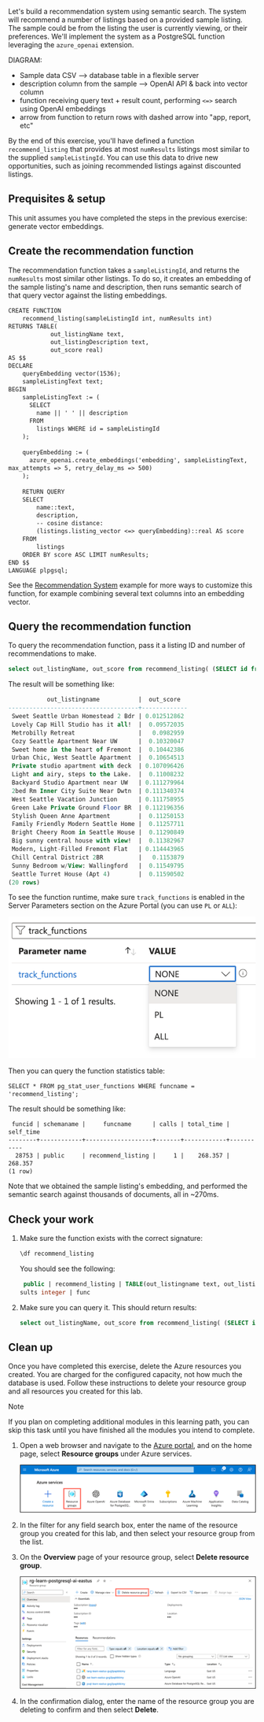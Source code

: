 Let's build a recommendation system using semantic search. The system will recommend a number of listings based on a provided sample listing. The sample could be from the listing the user is currently viewing, or their preferences. We'll implement the system as a PostgreSQL function leveraging the `azure_openai` extension.

DIAGRAM:

- Sample data CSV --> database table in a flexible server
- description column from the sample --> OpenAI API & back into vector column
- function receiving query text + result count, performing `<=>` search using OpenAI embeddings
- arrow from function to return rows with dashed arrow into "app, report, etc"

By the end of this exercise, you'll have defined a function `recommend_listing` that provides at most `numResults` listings most similar to the supplied `sampleListingId`. You can use this data to drive new opportunities, such as joining recommended listings against discounted listings.

## Prequisites & setup

This unit assumes you have completed the steps in the previous exercise: generate vector embeddings.

## Create the recommendation function

The recommendation function takes a `sampleListingId`, and returns the `numResults` most similar other listings. To do so, it creates an embedding of the sample listing's name and description, then runs semantic search of that query vector against the listing embeddings.

```postgresql
CREATE FUNCTION
    recommend_listing(sampleListingId int, numResults int) 
RETURNS TABLE(
            out_listingName text,
            out_listingDescription text,
            out_score real)
AS $$  
DECLARE
    queryEmbedding vector(1536); 
    sampleListingText text; 
BEGIN 
    sampleListingText := (
      SELECT
        name || ' ' || description
      FROM
        listings WHERE id = sampleListingId
    ); 

    queryEmbedding := (
      azure_openai.create_embeddings('embedding', sampleListingText, max_attempts => 5, retry_delay_ms => 500)
    );

    RETURN QUERY  
    SELECT
        name::text,
        description,
        -- cosine distance:
        (listings.listing_vector <=> queryEmbedding)::real AS score
    FROM
        listings  
    ORDER BY score ASC LIMIT numResults;
END $$
LANGUAGE plpgsql; 
```

See the [Recommendation System](https://learn.microsoft.com/en-us/azure/postgresql/flexible-server/generative-ai-recommendation-system) example for more ways to customize this function, for example combining several text columns into an embedding vector.

## Query the recommendation function

To query the recommendation function, pass it a listing ID and number of recommendations to make.

```sql
select out_listingName, out_score from recommend_listing( (SELECT id from listings limit 1), 20); -- search for 20 listing recommendations closest to a listing
```

The result will be something like:

```sql
           out_listingname           |  out_score  
-------------------------------------+-------------
 Sweet Seattle Urban Homestead 2 Bdr | 0.012512862
 Lovely Cap Hill Studio has it all!  |  0.09572035
 Metrobilly Retreat                  |   0.0982959
 Cozy Seattle Apartment Near UW      |  0.10320047
 Sweet home in the heart of Fremont  |  0.10442386
 Urban Chic, West Seattle Apartment  |  0.10654513
 Private studio apartment with deck  | 0.107096426
 Light and airy, steps to the Lake.  |  0.11008232
 Backyard Studio Apartment near UW   | 0.111279964
 2bed Rm Inner City Suite Near Dwtn  | 0.111340374
 West Seattle Vacation Junction      | 0.111758955
 Green Lake Private Ground Floor BR  | 0.112196356
 Stylish Queen Anne Apartment        |  0.11250153
 Family Friendly Modern Seattle Home |  0.11257711
 Bright Cheery Room in Seattle House |  0.11290849
 Big sunny central house with view!  |  0.11382967
 Modern, Light-Filled Fremont Flat   | 0.114443965
 Chill Central District 2BR          |   0.1153879
 Sunny Bedroom w/View: Wallingford   |  0.11549795
 Seattle Turret House (Apt 4)        |  0.11590502
(20 rows)
```

To see the function runtime, make sure `track_functions` is enabled in the Server Parameters section on the Azure Portal (you can use `PL` or `ALL`):

![A screenshot of the Server Parameters configuration section showing the track_functions](media/14-track-functions.png)

Then you can query the function statistics table:

```postgresql
SELECT * FROM pg_stat_user_functions WHERE funcname = 'recommend_listing';
```

The result should be something like:

```
 funcid | schemaname |     funcname      | calls | total_time | self_time 
--------+------------+-------------------+-------+------------+-----------
  28753 | public     | recommend_listing |     1 |    268.357 |   268.357
(1 row)
```

Note that we obtained the sample listing's embedding, and performed the semantic search against thousands of documents, all in ~270ms.

## Check your work

1. Make sure the function exists with the correct signature:

   ```sql
   \df recommend_listing
   ```

   You should see the following:

   ```sql
    public | recommend_listing | TABLE(out_listingname text, out_listingdescription text, out_score real) | samplelistingid integer, numre
   sults integer | func
   ```

2. Make sure you can query it. This should return results:

   ```sql
   select out_listingName, out_score from recommend_listing( (SELECT id from listings limit 1), 20); -- search for 20 listing recommendations closest to a listing
   ```

## Clean up

Once you have completed this exercise, delete the Azure resources you created. You are charged for the configured capacity, not how much the database is used. Follow these instructions to delete your resource group and all resources you created for this lab.

> [!Note]
>
> If you plan on completing additional modules in this learning path, you can skip this task until you have finished all the modules you intend to complete.

1. Open a web browser and navigate to the [Azure portal](https://portal.azure.com/), and on the home page, select **Resource groups** under Azure services.

   ![Screenshot of Resource groups highlighted by a red box under Azure services in the Azure portal.](media/14-azure-portal-home-azure-services-resource-groups.png)

2. In the filter for any field search box, enter the name of the resource group you created for this lab, and then select your resource group from the list.

3. On the **Overview** page of your resource group, select **Delete resource group**.

   ![Screenshot of the Overview blade of the resource group with the Delete resource group button highlighted by a red box.](media/14-resource-group-delete.png)

4. In the confirmation dialog, enter the name of the resource group you are deleting to confirm and then select **Delete**.
